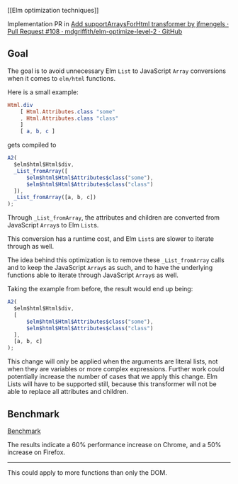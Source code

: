 [[Elm optimization techniques]]

Implementation PR in [Add supportArraysForHtml transformer by jfmengels · Pull Request #108 · mdgriffith/elm-optimize-level-2 · GitHub](https://github.com/mdgriffith/elm-optimize-level-2/pull/108)
## Goal

The goal is to avoid unnecessary Elm `List` to JavaScript `Array` conversions when it comes to `elm/html` functions.

Here is a small example:
```elm
Html.div
	[ Html.Attributes.class "some"
	, Html.Attributes.class "class"
	]
	[ a, b, c ]
```
gets compiled to
```js
A2(
  $elm$html$Html$div,
  _List_fromArray([
      $elm$html$Html$Attributes$class("some"),
      $elm$html$Html$Attributes$class("class")
  ]),
  _List_fromArray([a, b, c])
);
```
Through `_List_fromArray`, the attributes and children are converted from JavaScript `Array`s to Elm `List`s.

This conversion has a runtime cost, and Elm `List`s are slower to iterate through as well.

The idea behind this optimization is to remove these `_List_fromArray` calls and to keep the JavaScript `Array`s as such, and to have the underlying functions able to iterate through JavaScript `Array`s as well.

Taking the example from before, the result would end up being:
```js
A2(
  $elm$html$Html$div,
  [
      $elm$html$Html$Attributes$class("some"),
      $elm$html$Html$Attributes$class("class")
  ],
  [a, b, c]
);
```
This change will only be applied when the arguments are literal lists, not when they are variables or more complex expressions.
Further work could potentially increase the number of cases that we apply this change.
Elm Lists will have to be supported still, because this transformer will not be able to replace all attributes and children.

## Benchmark

[Benchmark](https://github.com/jfmengels/elm-benchmarks/blob/main/src/NativeJsArrayExploration/ArraysForHtml.elm)

The results indicate a 60% performance increase on Chrome, and a 50% increase on Firefox.

---

This could apply to more functions than only the DOM.